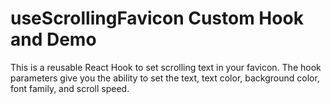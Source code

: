 # useScrollingFavicon Custom Hook and Demo

This is a reusable React Hook to set scrolling text in your favicon. The hook parameters give you the ability to set the text, text color, background color, font family, and scroll speed.